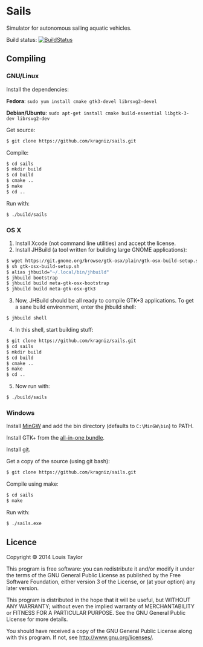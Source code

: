 Sails
====

Simulator for autonomous sailing aquatic vehicles.

Build status: [![BuildStatus](https://travis-ci.org/kragniz/sails.png?branch=master)](https://travis-ci.org/kragniz/sails)

Compiling
---------

### GNU/Linux

Install the dependencies:

__Fedora__: `sudo yum install cmake gtk3-devel librsvg2-devel`

__Debian/Ubuntu__: `sudo apt-get install cmake build-essential libgtk-3-dev librsvg2-dev`

Get source:

```bash
$ git clone https://github.com/kragniz/sails.git
```

Compile:

```bash
$ cd sails
$ mkdir build
$ cd build
$ cmake ..
$ make
$ cd ..
```

Run with:

```bash
$ ./build/sails
```

### OS X

  1. Install Xcode (not command line utilities) and accept the license.
  2. Install JHBuild (a tool written for building large GNOME applications):

  ```bash
  $ wget https://git.gnome.org/browse/gtk-osx/plain/gtk-osx-build-setup.sh
  $ sh gtk-osx-build-setup.sh
  $ alias jhbuild="~/.local/bin/jhbuild"
  $ jhbuild bootstrap
  $ jhbuild build meta-gtk-osx-bootstrap
  $ jhbuild build meta-gtk-osx-gtk3
  ```

  3. Now, JHBuild should be all ready to compile GTK+3 applications. To get a
     sane build environment, enter the jhbuild shell:

  ```bash
  $ jhbuild shell
  ```

  4. In this shell, start building stuff:

  ```bash
  $ git clone https://github.com/kragniz/sails.git
  $ cd sails
  $ mkdir build
  $ cd build
  $ cmake ..
  $ make
  $ cd ..
  ```

  5. Now run with:

  ```bash
  $ ./build/sails
  ```

### Windows

Install [MinGW](http://www.mingw.org/) and add the bin directory (defaults to
`C:\MinGW\bin`) to PATH.

Install GTK+ from the [all-in-one bundle](http://www.gtk.org/download/win32_tutorial.php).

Install [git](http://git-scm.com/download/win).

Get a copy of the source (using git bash):

```bash
$ git clone https://github.com/kragniz/sails.git
```

Compile using make:

```bash
$ cd sails
$ make
```

Run with:

```bash
$ ./sails.exe
```

Licence
-------

Copyright © 2014 Louis Taylor

This program is free software: you can redistribute it and/or modify it under
the terms of the GNU General Public License as published by the Free Software
Foundation, either version 3 of the License, or (at your option) any later
version.

This program is distributed in the hope that it will be useful, but WITHOUT ANY
WARRANTY; without even the implied warranty of MERCHANTABILITY or FITNESS FOR A
PARTICULAR PURPOSE.  See the GNU General Public License for more details.

You should have received a copy of the GNU General Public License along with
this program.  If not, see <http://www.gnu.org/licenses/>.
